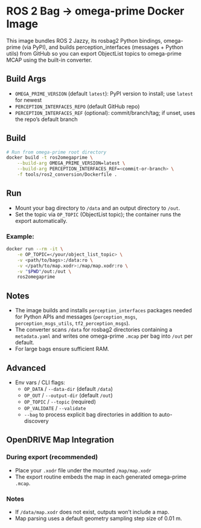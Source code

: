# ROS 2 Bag -> omega-prime Docker Image

This image bundles ROS 2 Jazzy, its rosbag2 Python bindings, omega-prime (via PyPI), and builds perception_interfaces (messages + Python utils) from GitHub so you can export ObjectList topics to omega-prime MCAP using the built-in converter.

## Build Args
- `OMEGA_PRIME_VERSION` (default `latest`): PyPI version to install; use `latest` for newest
- `PERCEPTION_INTERFACES_REPO` (default GitHub repo)
- `PERCEPTION_INTERFACES_REF` (optional): commit/branch/tag; if unset, uses the repo’s default branch

## Build
```bash
# Run from omega-prime root directory
docker build -t ros2omegaprime \
    --build-arg OMEGA_PRIME_VERSION=latest \
    --build-arg PERCEPTION_INTERFACES_REF=<commit-or-branch> \
    -f tools/ros2_conversion/Dockerfile .
```

## Run
- Mount your bag directory to `/data` and an output directory to `/out`.
- Set the topic via `OP_TOPIC` (ObjectList topic); the container runs the export automatically.

### Example:
```bash
docker run --rm -it \
    -e OP_TOPIC=</your/object_list_topic> \
    -v <path/to/bags>:/data:ro \
    -v </path/to/map.xodr>:/map/map.xodr:ro \
    -v "$PWD"/out:/out \
    ros2omegaprime
```

## Notes
- The image builds and installs `perception_interfaces` packages needed for Python APIs and messages (`perception_msgs`, `perception_msgs_utils`, `tf2_perception_msgs`).
- The converter scans `/data` for rosbag2 directories containing a `metadata.yaml` and writes one omega-prime `.mcap` per bag into `/out` per default.
- For large bags ensure sufficient RAM.

## Advanced
- Env vars / CLI flags:
  - `OP_DATA` / `--data-dir` (default `/data`)
  - `OP_OUT` / `--output-dir` (default `/out`)
  - `OP_TOPIC` / `--topic` (required)
  - `OP_VALIDATE` / `--validate`
  - `--bag` to process explicit bag directories in addition to auto-discovery

## OpenDRIVE Map Integration

### During export (recommended)
- Place your `.xodr` file under the mounted `/map/map.xodr`
- The export routine embeds the map in each generated omega-prime `.mcap`.

### Notes
- If `/data/map.xodr` does not exist, outputs won’t include a map.
- Map parsing uses a default geometry sampling step size of 0.01 m.
